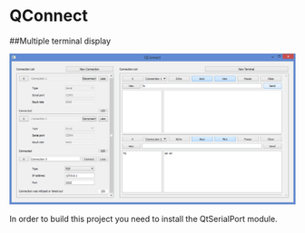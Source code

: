 QConnect
==========

##Multiple terminal display

![QConnect Screenshot](./window.png "2013-03-02")

In order to build this project you need to install the QtSerialPort module.
